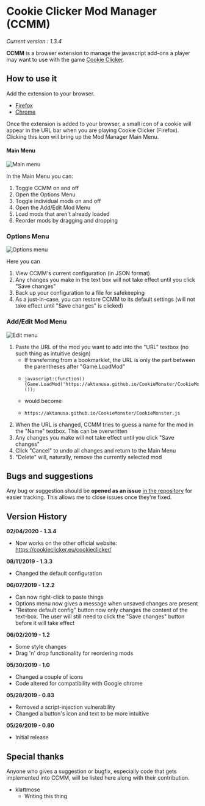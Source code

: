 # Cookie Clicker Mod Manager (CCMM)

*Current version : 1.3.4*

**CCMM** is a browser extension to manage the javascript add-ons a player may want to use with the game [Cookie Clicker][CookieClickerLink].

## How to use it

Add the extension to your browser. 

* [Firefox][FirefoxLink]
* [Chrome][ChromeLink]

Once the extension is added to your browser, a small icon of a cookie will appear in the URL bar when you are playing Cookie Clicker (Firefox). Clicking this icon will bring up the Mod Manager Main Menu. 

#### Main Menu

![Main menu][MainMenu]

In the Main Menu you can:
1. Toggle CCMM on and off
2. Open the Options Menu
3. Toggle individual mods on and off
4. Open the Add/Edit Mod Menu
5. Load mods that aren't already loaded
6. Reorder mods by dragging and dropping

### Options Menu

![Options menu][OptionsMenu]

Here you can 
1. View CCMM's current configuration (in JSON format)
2. Any changes you make in the text box will not take effect until you click "Save changes"
3. Back up your configuration to a file for safekeeping
4. As a just-in-case, you can restore CCMM to its default settings (will not take effect until "Save changes" is clicked)

### Add/Edit Mod Menu

![Edit menu][EditMenu]

1. Paste the URL of the mod you want to add into the "URL" textbox (no such thing as intuitive design)
	* If transferring from a bookmarklet, the URL is only the part between the parentheses after "Game.LoadMod"
	*     javascript:(function() {Game.LoadMod('https://aktanusa.github.io/CookieMonster/CookieMonster.js');}());
	* would become
	*     https://aktanusa.github.io/CookieMonster/CookieMonster.js
2. When the URL is changed, CCMM tries to guess a name for the mod in the "Name" textbox. This can be overwritten
3. Any changes you make will not take effect until you click "Save changes"
4. Click "Cancel" to undo all changes and return to the Main Menu
5. "Delete" will, naturally, remove the currently selected mod

## Bugs and suggestions

Any bug or suggestion should be **opened as an issue** [in the repository][IssueLink] for easier tracking. This allows me to close issues once they're fixed.

## Version History

**02/04/2020 - 1.3.4**
* Now works on the other official website: https://cookieclicker.eu/cookieclicker/

**08/11/2019 - 1.3.3**
* Changed the default configuration

**06/07/2019 - 1.2.2**
* Can now right-click to paste things
* Options menu now gives a message when unsaved changes are present
* "Restore default config" button now only changes the content of the text-box. The user will still need to click the "Save changes" button before it will take effect

**06/02/2019 - 1.2**
* Some style changes
* Drag 'n' drop functionality for reordering mods

**05/30/2019 - 1.0**
* Changed a couple of icons
* Code altered for compatibility with Google chrome

**05/28/2019 - 0.83**
* Removed a script-injection vulnerability
* Changed a button's icon and text to be more intuitive

**05/26/2019 - 0.80**
* Initial release

## Special thanks

Anyone who gives a suggestion or bugfix, especially code that gets implemented into CCMM, will be listed here along with their contribution.

* klattmose
	* Writing this thing

[CookieClickerLink]: https://orteil.dashnet.org/cookieclicker
[FirefoxLink]: https://addons.mozilla.org/en-US/firefox/addon/cookie-clicker-mod-manager/
[ChromeLink]: https://chrome.google.com/webstore/detail/cookie-clicker-mod-manage/gehplcbdghdjeinldbgkjdffgkdcpned
[MainMenu]: https://i.imgur.com/UsP1mHg.png
[OptionsMenu]: https://i.imgur.com/vsV9hww.png
[EditMenu]: https://i.imgur.com/3agOOti.png
[IssueLink]: https://github.com/klattmose/CookieClickerModManager/issues
